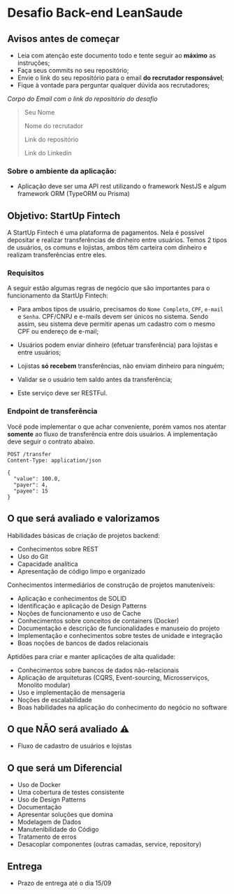 # Desafio Back-end LeanSaude

## Avisos antes de começar

- Leia com atenção este documento todo e tente seguir ao **máximo** as instruções;
- Faça seus commits no seu repositório;
- Envie o link do seu repositório para o email **do recrutador responsável**;
- Fique à vontade para perguntar qualquer dúvida aos recrutadores;

_Corpo do Email com o link do repositório do desafio_

> Seu Nome
>
> Nome do recrutador
>
> Link do repositório
>
> Link do Linkedin

### Sobre o ambiente da aplicação:

- Aplicação deve ser uma API rest utilizando o framework NestJS e algum framework ORM (TypeORM ou Prisma)

## Objetivo: StartUp Fintech

A StartUp Fintech é uma plataforma de pagamentos. Nela é possível depositar e realizar transferências
de dinheiro entre usuários. Temos 2 tipos de usuários, os comuns e lojistas, ambos têm carteira com dinheiro e realizam
transferências entre eles.

### Requisitos

A seguir estão algumas regras de negócio que são importantes para o funcionamento da StartUp Fintech:

- Para ambos tipos de usuário, precisamos do `Nome Completo`, `CPF`, `e-mail` e `Senha`. CPF/CNPJ e e-mails devem ser
  únicos no sistema. Sendo assim, seu sistema deve permitir apenas um cadastro com o mesmo CPF ou endereço de e-mail;

- Usuários podem enviar dinheiro (efetuar transferência) para lojistas e entre usuários;

- Lojistas **só recebem** transferências, não enviam dinheiro para ninguém;

- Validar se o usuário tem saldo antes da transferência;

- Este serviço deve ser RESTFul.

### Endpoint de transferência

Você pode implementar o que achar conveniente, porém vamos nos atentar **somente** ao fluxo de transferência entre dois
usuários. A implementação deve seguir o contrato abaixo.

```http request
POST /transfer
Content-Type: application/json

{
  "value": 100.0,
  "payer": 4,
  "payee": 15
}
```

## O que será avaliado e valorizamos

Habilidades básicas de criação de projetos backend:
- Conhecimentos sobre REST
- Uso do Git
- Capacidade analítica
- Apresentação de código limpo e organizado

Conhecimentos intermediários de construção de projetos manuteníveis:
- Aplicação e conhecimentos de SOLID
- Identificação e aplicação de Design Patterns
- Noções de funcionamento e uso de Cache
- Conhecimentos sobre conceitos de containers (Docker)
- Documentação e descrição de funcionalidades e manuseio do projeto
- Implementação e conhecimentos sobre testes de unidade e integração
- Boas noções de bancos de dados relacionais

Aptidões para criar e manter aplicações de alta qualidade:
- Conhecimentos sobre bancos de dados não-relacionais
- Aplicação de arquiteturas (CQRS, Event-sourcing, Microsserviços, Monolito modular)
- Uso e implementação de mensageria
- Noções de escalabilidade
- Boas habilidades na aplicação do conhecimento do negócio no software

## O que NÃO será avaliado :warning:

- Fluxo de cadastro de usuários e lojistas

## O que será um Diferencial

- Uso de Docker
- Uma cobertura de testes consistente
- Uso de Design Patterns
- Documentação
- Apresentar soluções que domina
- Modelagem de Dados
- Manutenibilidade do Código
- Tratamento de erros
- Desacoplar componentes (outras camadas, service, repository)

## Entrega
- Prazo de entrega até o dia 15/09
